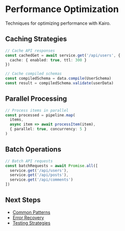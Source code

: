 # Performance Optimization

Techniques for optimizing performance with Kairo.

## Caching Strategies

```typescript
// Cache API responses
const cachedGet = await service.get('/api/users', {
  cache: { enabled: true, ttl: 300 }
})

// Cache compiled schemas
const compiledSchema = data.compile(UserSchema)
const result = compiledSchema.validate(userData)
```

## Parallel Processing

```typescript
// Process items in parallel
const processed = pipeline.map(
  items,
  async item => await processItem(item),
  { parallel: true, concurrency: 5 }
)
```

## Batch Operations

```typescript
// Batch API requests
const batchRequests = await Promise.all([
  service.get('/api/users'),
  service.get('/api/posts'),
  service.get('/api/comments')
])
```

## Next Steps

- [Common Patterns](/examples/common-patterns)
- [Error Recovery](/examples/error-recovery)
- [Testing Strategies](/examples/testing)